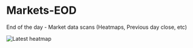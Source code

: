 # Markets-EOD
End of the day - Market data scans (Heatmaps, Previous day close, etc)

![Latest heatmap](heatmaps/latest.jpg "Latest")
